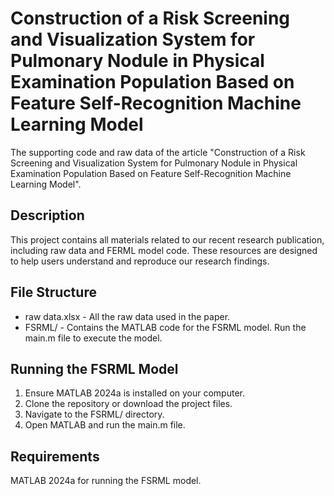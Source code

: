 # Construction of a Risk Screening and Visualization System for Pulmonary Nodule in Physical Examination Population Based on Feature Self-Recognition Machine Learning Model
The supporting code and raw data of the article "Construction of a Risk Screening and Visualization System for Pulmonary Nodule in Physical Examination Population Based on Feature Self-Recognition Machine Learning Model".
## Description
This project contains all materials related to our recent research publication, including raw data and FERML model code. These resources are designed to help users understand and reproduce our research findings.
## File Structure
- raw data.xlsx - All the raw data used in the paper.    
- FSRML/ - Contains the MATLAB code for the FSRML model. Run the main.m file to execute the model.
## Running the FSRML Model
1. Ensure MATLAB 2024a is installed on your computer.
2. Clone the repository or download the project files.
3. Navigate to the FSRML/ directory.
4. Open MATLAB and run the main.m file.
## Requirements
MATLAB 2024a for running the FSRML model.
